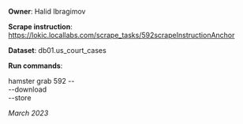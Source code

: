 **Owner**: Halid Ibragimov
 
**Scrape instruction**: https://lokic.locallabs.com/scrape_tasks/592scrapeInstructionAnchor

**Dataset**: db01.us_court_cases

**Run commands**:

hamster grab 592 -- <options>
<br>--download
<br>--store

_March 2023_
